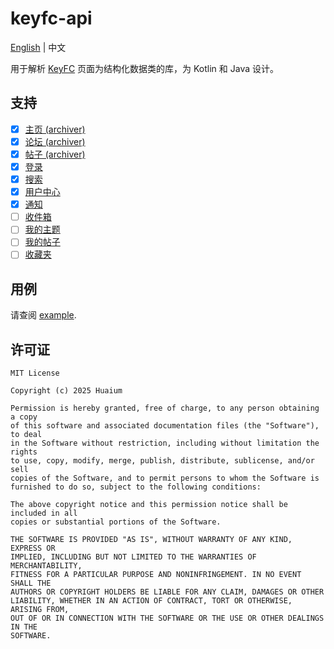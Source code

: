 # keyfc-api

[English](README.md) | 中文

用于解析 [KeyFC](https://keyfc.net/bbs/archiver/) 页面为结构化数据类的库，为 Kotlin 和 Java 设计。

## 支持

- [x] [主页 (archiver)](https://keyfc.net/bbs/archiver/index.aspx)
- [x] [论坛 (archiver)](https://keyfc.net/bbs/archiver/showforum-52.aspx)
- [x] [帖子 (archiver)](https://keyfc.net/bbs/archiver/showtopic-70169.aspx)
- [x] [登录](https://keyfc.net/bbs/login.aspx)
- [x] [搜索](https://keyfc.net/bbs/search.aspx)
- [x] [用户中心](https://keyfc.net/bbs/usercp.aspx)
- [x] [通知](https://keyfc.net/bbs/usercpnotice.aspx?filter=all)
- [ ] [收件箱](https://keyfc.net/bbs/usercpinbox.aspx)
- [ ] [我的主题](https://keyfc.net/bbs/mytopics.aspx)
- [ ] [我的帖子](https://keyfc.net/bbs/myposts.aspx)
- [ ] [收藏夹](https://keyfc.net/bbs/usercpsubscribe.aspx)

## 用例

请查阅 [example](example).

## 许可证

```
MIT License

Copyright (c) 2025 Huaium

Permission is hereby granted, free of charge, to any person obtaining a copy
of this software and associated documentation files (the "Software"), to deal
in the Software without restriction, including without limitation the rights
to use, copy, modify, merge, publish, distribute, sublicense, and/or sell
copies of the Software, and to permit persons to whom the Software is
furnished to do so, subject to the following conditions:

The above copyright notice and this permission notice shall be included in all
copies or substantial portions of the Software.

THE SOFTWARE IS PROVIDED "AS IS", WITHOUT WARRANTY OF ANY KIND, EXPRESS OR
IMPLIED, INCLUDING BUT NOT LIMITED TO THE WARRANTIES OF MERCHANTABILITY,
FITNESS FOR A PARTICULAR PURPOSE AND NONINFRINGEMENT. IN NO EVENT SHALL THE
AUTHORS OR COPYRIGHT HOLDERS BE LIABLE FOR ANY CLAIM, DAMAGES OR OTHER
LIABILITY, WHETHER IN AN ACTION OF CONTRACT, TORT OR OTHERWISE, ARISING FROM,
OUT OF OR IN CONNECTION WITH THE SOFTWARE OR THE USE OR OTHER DEALINGS IN THE
SOFTWARE.
```